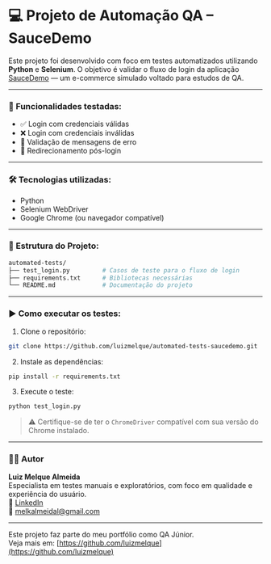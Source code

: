 
# 💻 Projeto de Automação QA – SauceDemo

Este projeto foi desenvolvido com foco em testes automatizados utilizando **Python** e **Selenium**. O objetivo é validar o fluxo de login da aplicação [SauceDemo](https://www.saucedemo.com/) — um e-commerce simulado voltado para estudos de QA.

---

### 📌 Funcionalidades testadas:

- ✅ Login com credenciais válidas
- ❌ Login com credenciais inválidas
- 🔐 Validação de mensagens de erro
- 🔄 Redirecionamento pós-login

---

### 🛠️ Tecnologias utilizadas:

- Python
- Selenium WebDriver
- Google Chrome (ou navegador compatível)

---

### 📁 Estrutura do Projeto:

```bash
automated-tests/
├── test_login.py         # Casos de teste para o fluxo de login
├── requirements.txt      # Bibliotecas necessárias
└── README.md             # Documentação do projeto
```

---

### ▶️ Como executar os testes:

1. Clone o repositório:
```bash
git clone https://github.com/luizmelque/automated-tests-saucedemo.git
```

2. Instale as dependências:
```bash
pip install -r requirements.txt
```

3. Execute o teste:
```bash
python test_login.py
```

> ⚠️ Certifique-se de ter o `ChromeDriver` compatível com sua versão do Chrome instalado.

---

### 👨‍💻 Autor

**Luiz Melque Almeida**  
Especialista em testes manuais e exploratórios, com foco em qualidade e experiência do usuário.  
🔗 [LinkedIn](https://www.linkedin.com/in/seu-perfil)  
📧 melkalmeidal@gmail.com

---

Este projeto faz parte do meu portfólio como QA Júnior.  
Veja mais em: [https://github.com/luizmelque](https://github.com/luizmelque)

